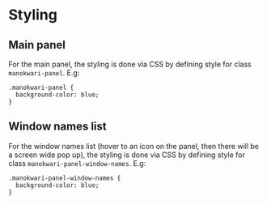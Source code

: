 # Styling

## Main panel
For the main panel, the styling is done via CSS by defining style for class `manokwari-panel`.
E.g:

```
.manokwari-panel {
  background-color: blue;
}
```

## Window names list 
For the window names list (hover to an icon on the panel, then there will be a screen wide pop up), the styling is done via CSS by defining style for class `manokwari-panel-window-names`.
E.g:

```
.manokwari-panel-window-names {
  background-color: blue;
}
```

